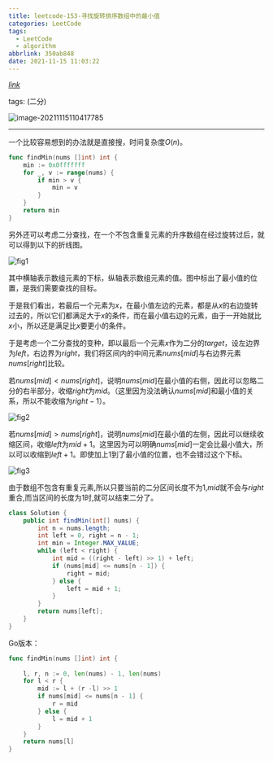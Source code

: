 ```yaml
---
title: leetcode-153-寻找旋转排序数组中的最小值
categories: LeetCode
tags:
  - LeetCode
  - algorithm
abbrlink: 350ab848
date: 2021-11-15 11:03:22
---
```


[$link$](https://leetcode-cn.com/problems/find-minimum-in-rotated-sorted-array/)

tags: (二分)

![image-20211115110417785](https://gitee.com/cao_ziqiang/img/raw/master/20211115110417.png)

<hr/>

一个比较容易想到的办法就是直接搜，时间复杂度$O(n)$。

```go
func findMin(nums []int) int {
    min := 0x0fffffff
    for _, v := range(nums) {
        if min > v {
            min = v
        }
    }
    return min
}
```

另外还可以考虑二分查找，在一个不包含重复元素的升序数组在经过旋转过后，就可以得到以下的折线图。

![fig1](https://gitee.com/cao_ziqiang/img/raw/master/20211115204813.png)

其中横轴表示数组元素的下标，纵轴表示数组元素的值。图中标出了最小值的位置，是我们需要查找的目标。

于是我们看出，若最后一个元素为$x$，在最小值左边的元素，都是从$x$的右边旋转过去的，所以它们都满足大于$x$的条件，而在最小值右边的元素，由于一开始就比$x$小，所以还是满足比$x$要更小的条件。

于是考虑一个二分查找的变种，即以最后一个元素$x$作为二分的$target$，设左边界为$left$，右边界为$right$，我们将区间内的中间元素$nums[mid]$与右边界元素$nums[right]$比较。

若$nums[mid] \lt nums[right]$，说明$nums[mid]$在最小值的右侧，因此可以忽略二分的右半部分，收缩$right$为$mid$。（这里因为没法确认$nums[mid]$和最小值的关系，所以不能收缩为$right-1$）。

![fig2](https://gitee.com/cao_ziqiang/img/raw/master/20211115205615.png)

若$nums[mid] \gt nums[right]$，说明$nums[mid]$在最小值的左侧，因此可以继续收缩区间，收缩$left$为$mid + 1$。这里因为可以明确$nums[mid]$一定会比最小值大，所以可以收缩到$left + 1$。即使加上1到了最小值的位置，也不会错过这个下标。

![fig3](https://gitee.com/cao_ziqiang/img/raw/master/20211115205831.png)

由于数组不包含有重复元素,所以只要当前的二分区间长度不为1,$mid$就不会与$right$重合,而当区间的长度为1时,就可以结束二分了。

```java
class Solution {
    public int findMin(int[] nums) {
        int n = nums.length;
        int left = 0, right = n - 1;
        int min = Integer.MAX_VALUE;
        while (left < right) {
            int mid = ((right - left) >> 1) + left;
            if (nums[mid] <= nums[n - 1]) {
                right = mid;
            } else {
                left = mid + 1;
            }
        }
        return nums[left];
    }
}
```

Go版本：

```Go
func findMin(nums []int) int {
    
    l, r, n := 0, len(nums) - 1, len(nums)
    for l < r {
        mid := l + (r -l) >> 1
        if nums[mid] <= nums[n - 1] {
            r = mid
        } else {
            l = mid + 1
        }
    }
    return nums[l]
}
```

